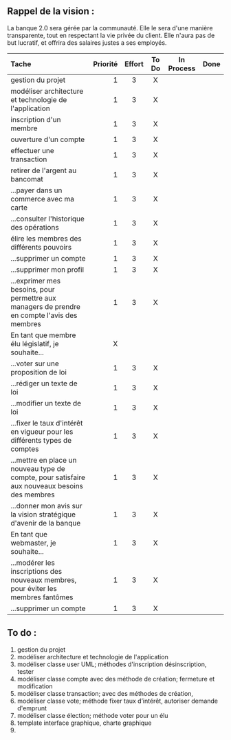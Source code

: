 ## Rappel de la vision : 
La banque 2.0 sera gérée par la communauté.  Elle le sera d'une manière transparente, tout en respectant la vie privée du client. Elle n'aura pas de but lucratif, et offrira des salaires justes a ses employés.

| Tache | Priorité | Effort | To Do | In Process | Done |
|:-----------|------------:|:------------:|:------------:|:------------:|:------------:|
| gestion du projet | 1 | 3 | X | | |
| modéliser architecture et technologie de l'application | 1 | 3 | X | | |
| inscription d'un membre | 1 | 3 | X | | |
| ouverture d'un compte | 1 | 3 | X | | |
| effectuer une transaction | 1 | 3 | X | | |
| retirer de l'argent au bancomat | 1 | 3 | X | | |
| ...payer dans un commerce avec ma carte | 1 | 3 | X | | |
| ...consulter l'historique des opérations | 1 | 3 | X | | |
| élire les membres des différents pouvoirs | 1 | 3 | X | | |
| ...supprimer un compte | 1 | 3 | X | | |
| ...supprimer mon profil | 1 | 3 | X | | |
| ...exprimer mes besoins, pour permettre aux managers de prendre en compte l'avis des membres | 1 | 3 | X | | |
| En tant que membre élu législatif, je souhaite... | X | | |
| ...voter sur une proposition de loi | 1 | 3 | X | | |
| ...rédiger un texte de loi | 1 | 3 | X | | |
| ...modifier un texte de loi | 1 | 3 | X | | |
| ...fixer le taux d'intérêt en vigueur pour les différents types de comptes | 1 | 3 | X | | |
| ...mettre en place un nouveau type de compte, pour satisfaire aux nouveaux besoins des membres | 1 | 3 | X | | |
| ...donner mon avis sur la vision stratégique d'avenir de la banque| 1 | 3 | X | | |
| En tant que webmaster, je souhaite... | 1 | 3 | X | | |
| ...modérer les inscriptions des nouveaux membres, pour éviter les membres fantômes | 1 | 3 | X | | |
| ...supprimer un compte | 1 | 3 | X | | |

## To do :
1. gestion du projet 
1. modéliser architecture et technologie de l'application
2. modéliser classe user UML; méthodes d'inscription désinscription, tester
3. modéliser classe compte avec des méthode de création; fermeture et modification 
4. modéliser classe transaction; avec des méthodes de création,
5. modéliser classe vote; méthode fixer taux d’intérêt, autoriser demande d'emprunt 
6. modéliser classe élection; méthode voter pour un élu
7. template interface graphique, charte graphique
8. 